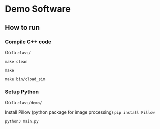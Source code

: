 # Demo Software
## How to run

### Compile C++ code
Go to `class/`

`make clean`

`make`

`make bin/cload_sim`

### Setup Python
Go to `class/demo/`

Install Pillow (python package for image processing) `pip install Pillow`

`python3 main.py`
